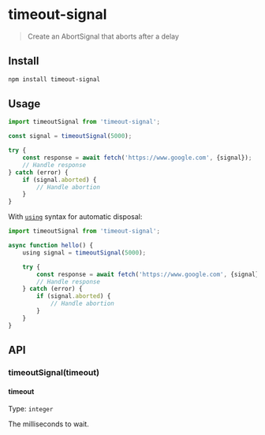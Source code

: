 # timeout-signal

> Create an AbortSignal that aborts after a delay

## Install

```sh
npm install timeout-signal
```

## Usage

```js
import timeoutSignal from 'timeout-signal';

const signal = timeoutSignal(5000);

try {
	const response = await fetch('https://www.google.com', {signal});
	// Handle response
} catch (error) {
	if (signal.aborted) {
		// Handle abortion
	}
}
```

With [`using`](https://developer.mozilla.org/en-US/docs/Web/JavaScript/Reference/Statements/using#browser_compatibility) syntax for automatic disposal:

```js
import timeoutSignal from 'timeout-signal';

async function hello() {
	using signal = timeoutSignal(5000);

	try {
		const response = await fetch('https://www.google.com', {signal});
		// Handle response
	} catch (error) {
		if (signal.aborted) {
			// Handle abortion
		}
	}
}
```

## API

### timeoutSignal(timeout)

#### timeout

Type: `integer`

The milliseconds to wait.
